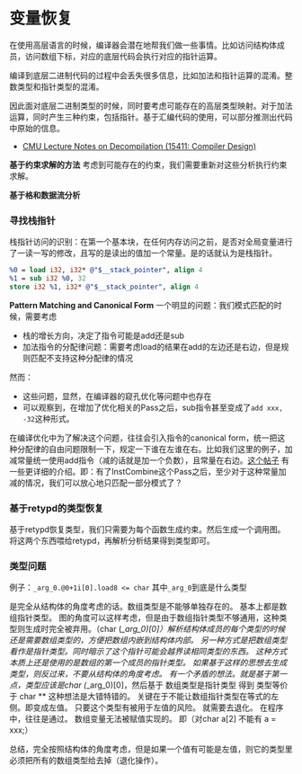 # 变量恢复

在使用高层语言的时候，编译器会潜在地帮我们做一些事情。比如访问结构体成员，访问数组下标，对应的底层代码会执行对应的指针运算。

编译到底层二进制代码的过程中会丢失很多信息，比如加法和指针运算的混淆。整数类型和指针类型的混淆。

因此面对底层二进制类型的时候，同时要考虑可能存在的高层类型映射。对于加法运算，同时产生三种约束，包括指针。基于汇编代码的使用，可以部分推测出代码中原始的信息。

- [CMU Lecture Notes on Decompilation (15411: Compiler Design)](https://www.cs.cmu.edu/~fp/courses/15411-f13/lectures/20-decompilation.pdf) 

**基于约束求解的方法** 考虑到可能存在的约束，我们需要重新对这些分析执行约束求解。

**基于格和数据流分析**

### 寻找栈指针

栈指针访问的识别：在第一个基本块，在任何内存访问之前，是否对全局变量进行了一读一写的修改，且写的是读出的值加一个常量。是的话就认为是栈指针。

```llvm
%0 = load i32, i32* @"$__stack_pointer", align 4
%1 = sub i32 %0, 32
store i32 %1, i32* @"$__stack_pointer", align 4
```

**Pattern Matching and Canonical Form**
一个明显的问题：我们模式匹配的时候，需要考虑
- 栈的增长方向，决定了指令可能是add还是sub
- 加法指令的分配律问题：需要考虑load的结果在add的左边还是右边，但是规则匹配不支持这种分配律的情况

然而：
- 这些问题，显然，在编译器的窥孔优化等问题中也存在
- 可以观察到，在增加了优化相关的Pass之后，sub指令甚至变成了`add xxx, -32`这种形式。

在编译优化中为了解决这个问题，往往会引入指令的canonical form，统一把这种分配律的自由问题限制一下，规定一下谁在左谁在右。比如我们这里的例子，加减常量统一使用add指令（减的话就是加一个负数），且常量在右边。[这个帖子](https://www.npopov.com/2023/04/10/LLVM-Canonicalization-and-target-independence.html) 有一些更详细的介绍。即：有了InstCombine这个Pass之后，至少对于这种常量加减的情况，我们可以放心地只匹配一部分模式了？


### 基于retypd的类型恢复

基于retypd恢复类型，我们只需要为每个函数生成约束。然后生成一个调用图。将这两个东西喂给retypd，再解析分析结果得到类型即可。

### 类型问题

例子：`_arg_0.@0+1i[0].load8 <= char`  其中`_arg_0`到底是什么类型

是完全从结构体的角度考虑的话。数组类型是不能够单独存在的。 基本上都是数组指针类型。 图的角度可以这样考虑，但是由于数组指针类型不够通用，这种类型则生成时完全被弃用。（char (*_arg_0)[0]）解析结构体成员的每个类型的时候还是需要数组类型的，方便把数组内嵌到结构体内部。 
另一种方式是把数组类型看作是指针类型。同时暗示了这个指针可能会越界读相同类型的东西。 这种方式本质上还是使用的是数组的第一个成员的指针类型。 如果基于这样的思想去生成类型，则反过来，不要从结构体的角度考虑。 
有一个矛盾的想法。就是基于第一点，类型应该是char (*_arg_0)[0]，然后基于 数组类型是指针类型 得到 类型等价于 char ** 这种想法是大错特错的。
关键在于不能让数组指针类型在等式的左侧。即变成左值。 只要这个类型有被用于左值的风险。 就需要去退化。 在程序中，往往是通过。 数组变量无法被赋值实现的。 即（对char a[2] 不能有 a = xxx;）

总结，完全按照结构体的角度考虑，但是如果一个值有可能是左值，则它的类型里必须把所有的数组类型给去掉（退化操作）。
